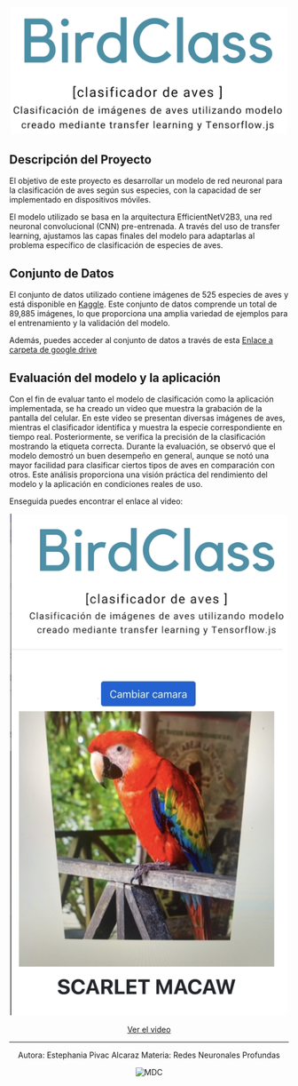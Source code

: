 <p align="center">
  <img src="https://github.com/estephaniapa/birds_classification/blob/main/titulo.png?raw=true" alt="Titulo" width="500px">
</p>

## Descripción del Proyecto

El objetivo de este proyecto es desarrollar un modelo de red neuronal para la clasificación de aves según sus especies, con la capacidad de ser implementado en dispositivos móviles.

El modelo utilizado se basa en la arquitectura EfficientNetV2B3, una red neuronal convolucional (CNN) pre-entrenada. A través del uso de transfer learning, ajustamos las capas finales del modelo para adaptarlas al problema específico de clasificación de especies de aves.

## Conjunto de Datos

El conjunto de datos utilizado contiene imágenes de 525 especies de aves y está disponible en [Kaggle](https://www.kaggle.com/datasets/gpiosenka/100-bird-species). Este conjunto de datos comprende un total de 89,885 imágenes, lo que proporciona una amplia variedad de ejemplos para el entrenamiento y la validación del modelo.

Además, puedes acceder al conjunto de datos a través de esta [Enlace a carpeta de google drive](https://drive.google.com/drive/folders/1S_buSBiUX9h3PrqinBJZWqOcDp9jDlau?usp=sharing)

## Evaluación del modelo y la aplicación

Con el fin de evaluar tanto el modelo de clasificación como la aplicación implementada, se ha creado un video que muestra la grabación de la pantalla del celular. En este video se presentan diversas imágenes de aves, mientras el clasificador identifica y muestra la especie correspondiente en tiempo real. Posteriormente, se verifica la precisión de la clasificación mostrando la etiqueta correcta. Durante la evaluación, se observó que el modelo demostró un buen desempeño en general, aunque se notó una mayor facilidad para clasificar ciertos tipos de aves en comparación con otros. Este análisis proporciona una visión práctica del rendimiento del modelo y la aplicación en condiciones reales de uso.

Enseguida puedes encontrar el enlace al video:

<p align="center">
  <a href="https://drive.google.com/file/d/1zys_s_GuVSyXHsMh9SkB4nzValTstlqu/view?usp=sharing">
    <img src="https://github.com/estephaniapa/birds_classification/blob/main/ejemplo_uso.png?raw=true" alt="Titulo" width="500px">
  </a>
</p>

<p align="center">
  <a href="https://drive.google.com/file/d/1zys_s_GuVSyXHsMh9SkB4nzValTstlqu/view?usp=sharing">Ver el video</a>
</p>

----

<div style="text-align: center;">
  Autora: Estephania Pivac Alcaraz
  Materia: Redes Neuronales Profundas
</div>


<p align="center">
  <img src="https://mcd.unison.mx/wp-content/themes/awaken/img/logo_mcd.png" alt="MDC" width="100px">
</p>
